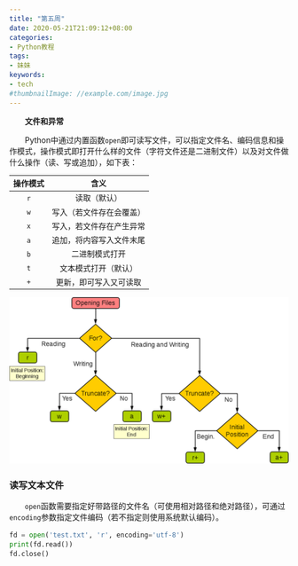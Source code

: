 ```yaml
---
title: "第五周"
date: 2020-05-21T21:09:12+08:00
categories:
- Python教程
tags:
- 妹妹
keywords:
- tech
#thumbnailImage: //example.com/image.jpg
---
```

　　**文件和异常**
<!--more-->
　　Python中通过内置函数`open`即可读写文件，可以指定文件名、编码信息和操作模式，操作模式即打开什么样的文件（字符文件还是二进制文件）以及对文件做什么操作（读、写或追加），如下表：

| 操作模式 |           含义           |
| :------: | :----------------------: |
|   `r`    |       读取（默认）       |
|   `w`    | 写入（若文件存在会覆盖） |
|   `x`    | 写入，若文件存在产生异常 |
|   `a`    | 追加，将内容写入文件末尾 |
|   `b`    |      二进制模式打开      |
|   `t`    |   文本模式打开（默认）   |
|   `+`    |  更新，即可写入又可读取  |

![操作模式](/Python/第五周/file-open-mode.png)

### 读写文本文件
　　`open`函数需要指定好带路径的文件名（可使用相对路径和绝对路径），可通过`encoding`参数指定文件编码（若不指定则使用系统默认编码）。
```python
fd = open('test.txt', 'r', encoding='utf-8')
print(fd.read())
fd.close()
```
